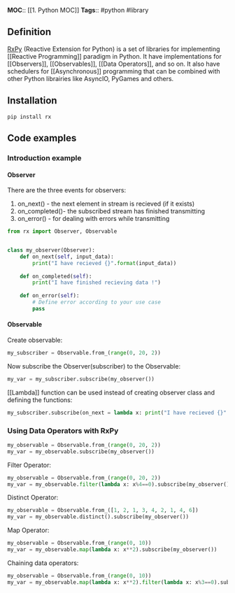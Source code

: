 **MOC**:: [[1. Python MOC]]
**Tags**:: #python #library
## Definition
[RxPy](https://rxpy.readthedocs.io/en/latest/) (Reactive Extension for Python) is a set of libraries for implementing [[Reactive Programming]] paradigm in Python. It have implementations for [[Observers]], [[Observables]], [[Data Operators]], and so on. It also have schedulers for [[Asynchronous]] programming that can be combined with other Python librairies like AsyncIO, PyGames and others.
## Installation
```shell
pip install rx
```
## Code examples
### Introduction example
#### Observer
There are the three events for observers:
1. on_next() - the next element in stream is recieved (if it exists)
2. on_completed()- the subscribed stream has finished transmitting
3. on_error() - for dealing with errors while transmitting
```python
from rx import Observer, Observable


class my_observer(Observer):
	def on_next(self, input_data):
		print("I have recieved {}".format(input_data))
		
	def on_completed(self):
		print("I have finished recieving data !")
		
	def on_error(self):
		# Define error according to your use case
		pass
```
#### Observable
Create observable:
```python
my_subscriber = Observable.from_(range(0, 20, 2))
```
Now subscribe the Observer(subscriber) to the Observable:
```python
my_var = my_subscriber.subscribe(my_observer())
```
[[Lambda]] function can be used instead of creating observer class and defining the functions:
```python
my_subscriber.subscribe(on_next = lambda x: print("I have recieved {}".format(x)), on_completed = lambda: print("completed"))
```
### Using Data Operators with RxPy
```python
my_observable = Observable.from_(range(0, 20, 2))
my_var = my_observable.subscribe(my_observer())
```
Filter Operator:
```python
my_observable = Observable.from_(range(0, 20, 2))
my_var = my_observable.filter(lambda x: x%4==0).subscribe(my_observer())
```
Distinct Operator:
```python
my_observable = Observable.from_([1, 2, 1, 3, 4, 2, 1, 4, 6])
my_var = my_observable.distinct().subscribe(my_observer())
```
Map Operator:
```python
my_observable = Observable.from_(range(0, 10))
my_var = my_observable.map(lambda x: x**2).subscribe(my_observer())
```
Chaining data operators:
```python
my_observable = Observable.from_(range(0, 10))
my_var = my_observable.map(lambda x: x**2).filter(lambda x: x%3==0).subscribe(my_observer())
```
